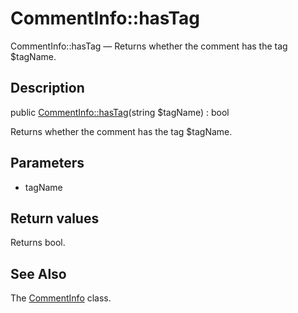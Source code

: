 CommentInfo::hasTag
================

CommentInfo::hasTag — Returns whether the comment has the tag $tagName.

Description
---------------


public [CommentInfo::hasTag](https://github.com/lingtalfi/DocTools/blob/master/doc/api/DocTools/Info/CommentInfo/hasTag.md)(string $tagName) : bool




Returns whether the comment has the tag $tagName.




Parameters
--------------

- tagName
    

Return values
----------------

Returns bool.









See Also
-----------

The [CommentInfo](https://github.com/lingtalfi/DocTools/blob/master/doc/api/DocTools/Info/CommentInfo.md) class.
